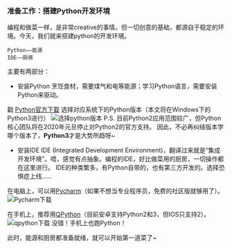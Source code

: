 ﻿### 准备工作：搭建Python开发环境
编程和做菜一样，是非常creative的事情。但一切创意的基础，都源自于稳定的环境。今天，我们就来搭建python的开发环境。

    Python——能源
    IDE——厨房
主要有两部分：

- 安装Python
烹饪食材，需要煤气和电等能源；学习Python语言，需要安装Python来驱动。
   
戳 [Python官方下载](https://www.python.org/downloads/)
选择对应系统下的Python版本（本文将在Windows下的Python3进行）
![选择python版本](https://s1.ax2x.com/2018/04/03/6b2qa.png)
P.S. 目前Python2应用范围较广，但Python核心团队将在2020年元旦停止对Python2的官方支持。
因此，不必再纠结版本学哪个版本了，**Python3**才是大势所趋呀~

- 安装IDE
IDE (Integrated Development Environment)，翻译过来就是“集成开发环境”。唔，感觉有点抽象。编程的IDE，好比做菜用的厨房，一切操作都在这里进行。
IDE的种类繁多，有Python自带的，也有第三方开发的。选择恐惧症上线……

在电脑上，可以用[Pycharm](https://www.jetbrains.com/pycharm/)（如果不想当专业程序员，免费的社区版就够用了）。
![Pycharm下载](https://s1.ax2x.com/2018/04/03/6szM2.png)

在手机上，推荐用[QPython](http://www.qpython.com/)（目前安卓支持Python2和3，但IOS只支持2）。
![qpython下载](https://s1.ax2x.com/2018/04/03/6sOI9.png)
没错！手机上也跑Python！

此时，能源和厨房都准备就绪，就可以开始第一道菜了~